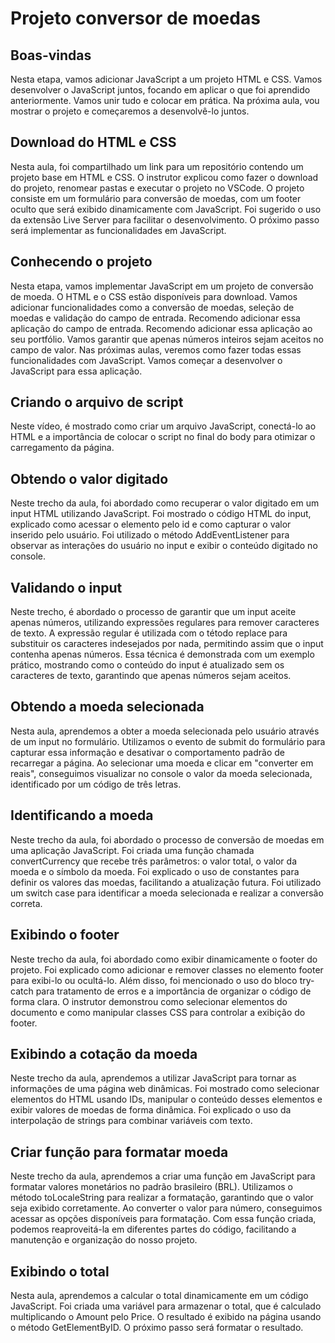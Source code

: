 # Projeto conversor de moedas

## Boas-vindas
Nesta etapa, vamos adicionar JavaScript a um projeto HTML e CSS. Vamos desenvolver o JavaScript juntos, focando em aplicar o que foi aprendido anteriormente. Vamos unir tudo e colocar em prática. Na próxima aula, vou mostrar o projeto e começaremos a desenvolvê-lo juntos.

## Download do HTML e CSS
Nesta aula, foi compartilhado um link para um repositório contendo um projeto base em HTML e CSS. O instrutor explicou como fazer o download do projeto, renomear pastas e executar o projeto no VSCode. O projeto consiste em um formulário para conversão de moedas, com um footer oculto que será exibido dinamicamente com JavaScript. Foi sugerido o uso da extensão Live Server para facilitar o desenvolvimento. O próximo passo será implementar as funcionalidades em JavaScript.

## Conhecendo o projeto
Nesta etapa, vamos implementar JavaScript em um projeto de conversão de moeda. O HTML e o CSS estão disponíveis para download. Vamos adicionar funcionalidades como a conversão de moedas, seleção de moedas e validação do campo de entrada. Recomendo adicionar essa aplicação do campo de entrada. Recomendo adicionar essa aplicação ao seu portfólio. Vamos garantir que apenas números inteiros sejam aceitos no campo de valor. Nas próximas aulas, veremos como fazer todas essas funcionalidades com JavaScript. Vamos começar a desenvolver o JavaScript para essa aplicação.

## Criando o arquivo de script
Neste vídeo, é mostrado como criar um arquivo JavaScript, conectá-lo ao HTML e a importância de colocar o script no final do body para otimizar o carregamento da página.

## Obtendo o valor digitado
Neste trecho da aula, foi abordado como recuperar o valor digitado em um input HTML utilizando JavaScript. Foi mostrado o código HTML do input, explicado como acessar o elemento pelo id e como capturar o valor inserido pelo usuário. Foi utilizado o método AddEventListener para observar as interações do usuário no input e exibir o conteúdo digitado no console.

## Validando o input
Neste trecho, é abordado o processo de garantir que um input aceite apenas números, utilizando expressões regulares para remover caracteres de texto. A expressão regular é utilizada com o tétodo replace para substituir os caracteres indesejados por nada, permitindo assim que o input contenha apenas números. Essa técnica é demonstrada com um exemplo prático, mostrando como o conteúdo do input é atualizado sem os caracteres de texto, garantindo que apenas números sejam aceitos.

## Obtendo a moeda selecionada
Nesta aula, aprendemos a obter a moeda selecionada pelo usuário através de um input no formulário. Utilizamos o evento de submit do formulário para capturar essa informação e desativar o comportamento padrão de recarregar a página. Ao selecionar uma moeda e clicar em "converter em reais", conseguimos visualizar no console o valor da moeda selecionada, identificado por um código de três letras.

## Identificando a moeda
Neste trecho da aula, foi abordado o processo de conversão de moedas em uma aplicação JavaScript. Foi criada uma função chamada convertCurrency que recebe três parâmetros: o valor total, o valor da moeda e o símbolo da moeda. Foi explicado o uso de constantes para definir os valores das moedas, facilitando a atualização futura. Foi utilizado um switch case para identificar a moeda selecionada e realizar a conversão correta. 

## Exibindo o footer
Neste trecho da aula, foi abordado como exibir dinamicamente o footer do projeto. Foi explicado como adicionar e remover classes no elemento footer para exibi-lo ou ocultá-lo. Além disso, foi mencionado o uso do bloco try-catch para tratamento de erros e a importância de organizar o código de forma clara. O instrutor demonstrou como selecionar elementos do documento e como manipular classes CSS para controlar a exibição do footer.  

## Exibindo a cotação da moeda
Neste trecho da aula, aprendemos a utilizar JavaScript para tornar as informações de uma página web dinâmicas. Foi mostrado como selecionar elementos do HTML usando IDs, manipular o conteúdo desses elementos e exibir valores de moedas de forma dinâmica. Foi explicado o uso da interpolação de strings para combinar variáveis com texto.

## Criar função para formatar moeda
Neste trecho da aula, aprendemos a criar uma função em JavaScript para formatar valores monetários no padrão brasileiro (BRL). Utilizamos o método toLocaleString para realizar a formatação, garantindo que o valor seja exibido corretamente. Ao converter o valor para número, conseguimos acessar as opções disponíveis para formatação. Com essa função criada, podemos reaproveitá-la em diferentes partes do código, facilitando a manutenção e organização do nosso projeto.

## Exibindo o total
Nesta aula, aprendemos a calcular o total dinamicamente em um código JavaScript. Foi criada uma variável para armazenar o total, que é calculado multiplicando o Amount pelo Price. O resultado é exibido na página usando o método GetElementByID. O próximo passo será formatar o resultado.


